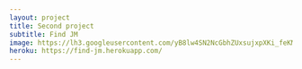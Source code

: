 ```yaml
---
layout: project
title: Second project
subtitle: Find JM
image: https://lh3.googleusercontent.com/yB8lw4SN2NcGbhZUxsujxpXKi_feKMrzDkNuIlCNY44ffvEJuwl55W14oJqqlWSJjKN2eQmV9QEXF1NVXLb1Z0k-lwmmnMe_hnxXlOvuUDgPMTSPWBalrxIAQvNjKbnIlk5phruoeKrCHIolgh8ICpmPBW6F5WLLaw8G_-ZWyp4a_WzPd5PfiOIbG4FWjpmvPwhpQwMEvZrusz7r6ujn35PIVFdY4rfoDkNONvf_MCkLjTJ9f_-zmp5o7OSGE64KNH9rrxyCk8Eejf8q1kDSibaRFHRCeRCN3FFKEHx8zQP0F87bCe8jlV7Wp4f8Jrkh2MzdM8pwvCP82gZ_TP9fIfoU7lfzVJPlUo-avdR4AFrKP43I8rHDHpL6yeNVHlKeiH39l1MGPAuxhTfO_hyhMTPAUhEONaOZ8Zqz-oNYTtLdwKRe4kLpwDbmfyLWjXffvdWVA99CgUBiNMTx79Kj_h-OhEmL3vbbh-3Xqq-f8iZG9oo5C0LRft8jTkRncRg_8ZInXUyY0FunsIK8N6S-21NlKRrtXrrcUJBlXHk4FRHxWHm5yL-m1BAkguqVCMzkfcqMJKWI=w1301-h694
heroku: https://find-jm.herokuapp.com/
---
```

